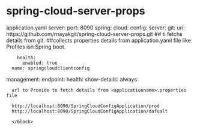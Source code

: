 # spring-cloud-server-props
<block>
application.yaml 
server:
  port: 8090
spring:
  cloud:
    config:
      server:
        git:
          uri: https://github.com/rnayakgit/spring-cloud-server-props.git ## ti fetchs details from git.
         ##collects properties details from application.yaml file like Profiles isn Spring boot.

        health:
          enabled: true
      name: springcloudclientconfig

management:
  endpoint:
    health:
      show-details: always
      
      
      
      url to Provide to fetch details from <applicationname>.properties file
      
      http://localhost:8090/SpringCloudConfigApplication/prod
      http://localhost:8090/SpringCloudConfigApplication/dafualt
      
      </block>
